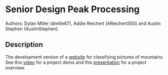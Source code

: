 # Senior Design Peak Processing
Authors: Dylan Miller (dmille87), Addie Reichert (AReichert350) and Austin Stephen (AustinStephen).

## Description
The development version of a [website](https://main.d2pr9vfn2vnfra.amplifyapp.com/) for classifying pictures of mountains.  
See this [video](https://www.youtube.com/watch?v=sIGszdQ9ujY) for a project demo and this [presentation](https://docs.google.com/presentation/d/1eyIauOYmnSUBfDdt7MQVN8wXEymjwJH-ebwlbfiIZQ4/edit) for a project overview.
